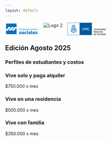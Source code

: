 ```yaml
---
layout: default
---
```


<div style="display:flex; gap:15px; align-items:center; margin-bottom:15px;">
  <img src="/assets/img/FCS logo color.png" alt="Logo 1" style="height:40px;">
  <img src="/assets/img/logo-universidad2.png" alt="Logo 2" style="height:40px;">
  <img src="/assets/img/unc1_a.jpg" alt="Logo 3" style="height:40px;">
</div>

## Edición Agosto 2025 

### Perfiles de estudiantes y costos

<div class="cards-container">
  <div class="card">
    <h3>Vive solo y paga alquiler</h3>
    <p class="price">$750.000 x mes</p>
  </div>

  <div class="card">
    <h3>Vive en una residencia</h3>
    <p class="price">$500.000 x mes</p>
  </div>

  <div class="card">
    <h3>Vive con familia</h3>
    <p class="price">$350.000 x mes</p>
  </div>
</div>
